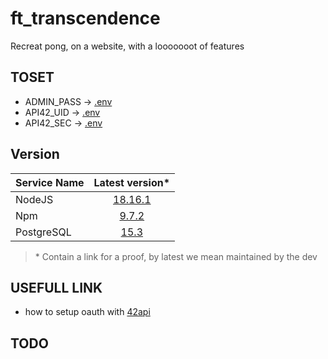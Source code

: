 # ft_transcendence
Recreat pong, on a website, with a looooooot of features

## TOSET

- ADMIN_PASS -> [.env](./.env)
- API42_UID -> [.env](./src/nestjs/pix/.env)
- API42_SEC -> [.env](./src/nestjs/pix/.env)

## Version

|Service Name|Latest version*                                                  |
|:-----------|:---------------------------------------------------------------:|
|NodeJS      |[18.16.1](https://nodejs.dev/fr/about/releases/)                 |
|Npm         |[9.7.2](https://www.npmjs.com/package/npm)                       |
|PostgreSQL  |[15.3](https://www.postgresql.org/support/versioning/)           |

> \* Contain a link for a proof,
> by latest we mean maintained by the dev

## USEFULL LINK

- how to setup oauth with [42api](https://api.intra.42.fr/apidoc/guides/web_application_flow)

## TODO
